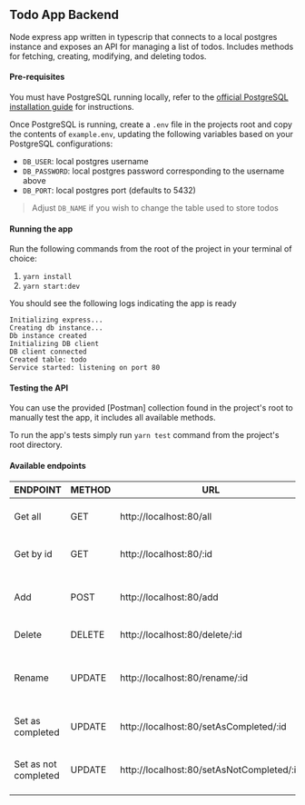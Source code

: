 ## Todo App Backend
Node express app written in typescrip that connects to a local postgres instance and exposes an API for managing a list of todos. Includes methods for fetching, creating, modifying, and deleting todos.

#### Pre-requisites
You must have PostgreSQL running locally, refer to the [official PostgreSQL installation guide](https://www.postgresql.org/docs/16/tutorial-install.html) for instructions. 

Once PostgreSQL is running, create a `.env` file in the projects root and copy the contents of `example.env`, updating the following variables based on your PostgreSQL configurations:
- `DB_USER`: local postgres username
- `DB_PASSWORD`: local postgres password corresponding to the username above
- `DB_PORT`: local postgres port (defaults to 5432)

> Adjust `DB_NAME` if you wish to change the table used to store todos

#### Running the app
Run the following commands from the root of the project in your terminal of choice:
1. `yarn install`
2. `yarn start:dev`

You should see the following logs indicating the app is ready
```
Initializing express...
Creating db instance...
Db instance created
Initializing DB client
DB client connected
Created table: todo
Service started: listening on port 80
```

#### Testing the API

You can use the provided [Postman] collection found in the project's root to manually test the app, it includes all available methods.

To run the app's tests simply run `yarn test` command from the project's root directory.

#### Available endpoints

| ENDPOINT             	| METHOD 	| URL                                       	| BODY                 	| DESCRIPTION                         	|
|----------------------	|--------	|-------------------------------------------	|----------------------	|-------------------------------------	|
| Get all              	| GET    	| http://localhost:80/all                   	| empty                	| Returns an array with all todos     	|
| Get by id            	| GET    	| http://localhost:80/:id                   	| empty                	| Returns a single todo by id         	|
| Add                  	| POST   	| http://localhost:80/add                   	| { name: "name" }     	| Creates a new ID                    	|
| Delete               	| DELETE 	| http://localhost:80/delete/:id            	| empty                	| Deletes an todo by id               	|
| Rename               	| UPDATE 	| http://localhost:80/rename/:id            	| { name: "new name" } 	| Updates the name of a todo by id    	|
| Set as completed     	| UPDATE 	| http://localhost:80/setAsCompleted/:id    	| empty                	| Marks a todo as completed by id     	|
| Set as not completed 	| UPDATE 	| http://localhost:80/setAsNotCompleted/:id 	| empty                	| Marks a todo as not completed by id 	|